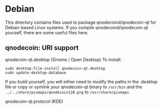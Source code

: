 
Debian
====================
This directory contains files used to package qnodecoind/qnodecoin-qt
for Debian-based Linux systems. If you compile qnodecoind/qnodecoin-qt yourself, there are some useful files here.

## qnodecoin: URI support ##


qnodecoin-qt.desktop  (Gnome / Open Desktop)
To install:

	sudo desktop-file-install qnodecoin-qt.desktop
	sudo update-desktop-database

If you build yourself, you will either need to modify the paths in
the .desktop file or copy or symlink your qnodecoin-qt binary to `/usr/bin`
and the `../../share/pixmaps/qnodecoin128.png` to `/usr/share/pixmaps`

qnodecoin-qt.protocol (KDE)

